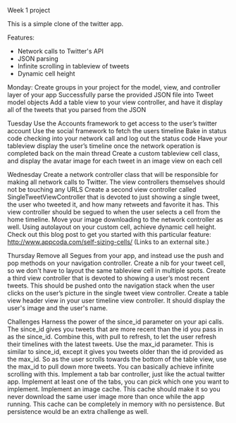 Week 1 project

This is a simple clone of the twitter app.

Features:
- Network calls to Twitter's API
- JSON parsing
- Infinite scrolling in tableview of tweets
- Dynamic cell height

Monday:
Create groups in your project for the model, view, and controller layer of your app
Successfully parse the provided JSON file into Tweet model objects
Add a table view to your view controller, and have it display all of the tweets that you parsed from the JSON

Tuesday
Use the Accounts framework to get access to the user’s twitter account
Use the social framework to fetch the users timeline
Bake in status code checking into your network call and log out the status code
Have your tableview display the user’s timeline once the network operation is completed back on the main thread
Create a custom tableview cell class, and display the avatar image for each tweet in an image view on each cell

Wednesday
Create a network controller class that will be responsible for making all network calls to Twitter. The view controllers themselves should not be touching any URLS
Create a second view controller called SingleTweetViewController that is devoted to just showing a single tweet, the user who tweeted it, and how many retweets and favorite it has. This view controller should be segued to when the user selects a cell from the home timeline.
Move your image downloading to the network controller as well.
Using autolayout on your custom cell, achieve dynamic cell height.  Check out this blog post to get you started with this particular feature: http://www.appcoda.com/self-sizing-cells/ (Links to an external site.)

Thursday
Remove all Segues from your app, and instead use the push and pop methods on your navigation controller.
Create a nib for your tweet cell, so we don't have to layout the same tableview cell in multiple spots.
Create a third view controller that is devoted to showing a user’s most recent tweets. This should be pushed onto the navigation stack when the user clicks on the user’s picture in the single tweet view controller.
Create a table view header view in your user timeline view controller. It should display the user's image and the user's name.

Challenges
Harness the power of the since_id parameter on your api calls. The since_id gives you tweets that are more recent than the id you pass in as the since_id. Combine this, with pull to refresh, to let the user refresh their timelines with the latest tweets.
Use the max_id parameter. This is similar to since_id, except it gives you tweets older than the id provided as the max_id. So as the user scrolls towards the bottom of the table view, use the max_id to pull down more tweets. You can basically achieve infinite scrolling with this.
Implement a tab bar controller, just like the actual twitter app. Implement at least one of the tabs, you can pick which one you want to implement.
Implement an image cache. This cache should make it so you never download the same user image more than once while the app running. This cache can be completely in memory with no persistence. But persistence would be an extra challenge as well.